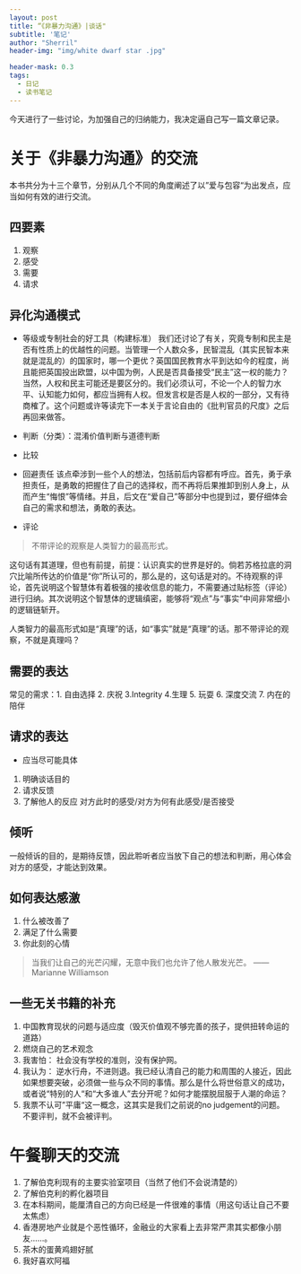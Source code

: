 ```yaml
---
layout: post
title: “《非暴力沟通》|谈话"
subtitle: '笔记'
author: "Sherril"
header-img: "img/white dwarf star .jpg"

header-mask: 0.3
tags:
  - 日记
  - 读书笔记
---
```


今天进行了一些讨论，为加强自己的归纳能力，我决定逼自己写一篇文章记录。

# 关于《非暴力沟通》的交流
本书共分为十三个章节，分别从几个不同的角度阐述了以”爱与包容“为出发点，应当如何有效的进行交流。

## 四要素
1. 观察
2. 感受
3. 需要
4. 请求

## 异化沟通模式
* 等级或专制社会的好工具（构建标准）
我们还讨论了有关，究竟专制和民主是否有性质上的优越性的问题。当管理一个人数众多，民智混乱（其实民智本来就是混乱的）的国家时，哪一个更优？英国国民教育水平到达如今的程度，尚且能把英国投出欧盟，以中国为例，人民是否具备接受“民主”这一权的能力？
当然，人权和民主可能还是要区分的。我们必须认可，不论一个人的智力水平、认知能力如何，都应当拥有人权。但发言权是否是人权的一部分，又有待商榷了。这个问题或许等读完下一本关于言论自由的《批判官员的尺度》之后再回来做答。

 
* 判断（分类）：混淆价值判断与道德判断

* 比较
* 回避责任
 该点牵涉到一些个人的想法，包括前后内容都有呼应。首先，勇于承担责任，是勇敢的把握住了自己的选择权，而不再将后果推卸到别人身上，从而产生“悔恨”等情绪。并且，后文在“爱自己”等部分中也提到过，要仔细体会自己的需求和想法，勇敢的表达。
* 评论

> 不带评论的观察是人类智力的最高形式。 

这句话有其道理，但也有前提，前提：认识真实的世界是好的。倘若苏格拉底的洞穴比喻所传达的价值是“你”所认可的，那么是的，这句话是对的。不待观察的评论，首先说明这个智慧体有着极强的接收信息的能力，不需要通过贴标签（评论）进行归纳。其次说明这个智慧体的逻辑缜密，能够将“观点”与“事实”中间非常细小的逻辑链斩开。

人类智力的最高形式如是“真理”的话，如“事实”就是“真理”的话。那不带评论的观察，不就是真理吗？

## 需要的表达
常见的需求：1. 自由选择 2. 庆祝 3.Integrity 4.生理 5. 玩耍 6. 深度交流 7. 内在的陪伴

## 请求的表达
* 应当尽可能具体
1. 明确谈话目的
2. 请求反馈
3. 了解他人的反应
对方此时的感受/对方为何有此感受/是否接受

## 倾听
一般倾诉的目的，是期待反馈，因此聆听者应当放下自己的想法和判断，用心体会对方的感受，才能达到效果。

## 如何表达感激
1. 什么被改善了
2. 满足了什么需要
3. 你此刻的心情

> 当我们让自己的光芒闪耀，无意中我们也允许了他人散发光芒。
> —— Marianne Williamson

## 一些无关书籍的补充
1. 中国教育现状的问题与适应度（毁灭价值观不够完善的孩子，提供扭转命运的道路）
2. 燃烧自己的艺术观念
3. 我害怕： 社会没有学校的准则，没有保护网。
4. 我认为： 逆水行舟，不进则退。我已经认清自己的能力和周围的人接近，因此如果想要突破，必须做一些与众不同的事情。那么是什么将世俗意义的成功，或者说“特别的人“和“大多谁人”去分开呢？如何才能摆脱屈服于人潮的命运？
5. 我票不认可”平庸“这一概念，这其实是我们之前说的no judgement的问题。不要评判，就不会被评判。


# 午餐聊天的交流

1. 了解伯克利现有的主要实验室项目（当然了他们不会说清楚的）
2. 了解伯克利的孵化器项目
3. 在本科期间，能厘清自己的方向已经是一件很难的事情（用这句话让自己不要太焦虑）
4. 香港房地产业就是个恶性循环，金融业的大家看上去非常严肃其实都像小朋友……。
5. 茶木的蛋黄鸡翅好腻
6. 我好喜欢阿福
